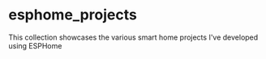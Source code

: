 # esphome_projects
This collection showcases the various smart home projects I've developed using ESPHome
